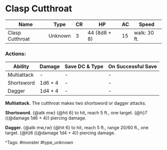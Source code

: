 # Clasp Cutthroat

| Name | Type | CR | HP | AC | Speed |
|------|------|----|----|----|-------|
| Clasp Cutthroat | Unknown | 3 | 44 (8d8 + 8) | 15 | walk: 30 ft. |

### Actions:

| Ability | Damage | Save DC & Type | On Successful Save |
|---------|--------|----------------|--------------------|
| Multiattack | - | - | - |
| Shortsword | 1d6 + 4 | - | - |
| Dagger | 1d4 + 4 | - | - |


**Multiattack.** The cutthroat makes two shortsword or dagger attacks.

**Shortsword.** {@atk mw} {@hit 6} to hit, reach 5 ft., one target. {@h}7 ({@damage 1d6 + 4}) piercing damage.

**Dagger.** {@atk mw,rw} {@hit 6} to hit, reach 5 ft., range 20/60 ft., one target. {@h}6 ({@damage 1d4 + 4}) piercing damage.

^Tags: #monster #type_unknown